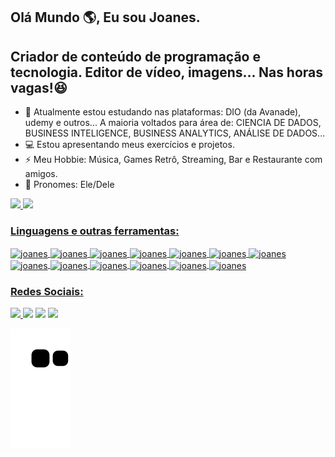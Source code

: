 ## Olá Mundo 🌎, Eu sou Joanes.
## Criador de conteúdo de programação e tecnologia. Editor de vídeo, imagens... Nas horas vagas!😆

- 🌱 Atualmente estou estudando nas plataformas: DIO (da Avanade), udemy e outros... A maioria voltados para área de: CIENCIA DE DADOS, BUSINESS INTELIGENCE, BUSINESS ANALYTICS, ANÁLISE DE DADOS...
- 💻 Estou apresentando meus exercícios e projetos.
- ⚡ Meu Hobbie: Música, Games Retrô, Streaming, Bar e Restaurante com amigos.
- 🙂 Pronomes: Ele/Dele

<div align="">
<a href="https://github.com/JoanesAraujo/">
<img height="150em" src="https://github-readme-stats.vercel.app/api?username=joanesaraujo&show_icons=true&theme=github_dark&include_all_commits=true&count_private=true"/>
<img height="150em" src="https://github-readme-stats.vercel.app/api/top-langs/?username=joanesaraujo&layout=compact&langs_count=7&theme=github_dark"/>    
</div>
  
### Linguagens e outras ferramentas:
  
 <div style="display: inline_block">
    <img align="center" alt="joanes" height="30" width="40" src="https://cdn.jsdelivr.net/gh/devicons/devicon/icons/aftereffects/aftereffects-original.svg" />
    <img align="center" alt="joanes" height="30" width="40" src="https://cdn.jsdelivr.net/gh/devicons/devicon/icons/photoshop/photoshop-plain.svg" />
    <img align="center" alt="joanes" height="30" width="40" src="https://cdn.jsdelivr.net/gh/devicons/devicon/icons/premierepro/premierepro-original.svg" />
    <img align="center" alt="joanes" height="30" width="40" src="https://cdn.jsdelivr.net/gh/devicons/devicon/icons/html5/html5-original.svg" />
    <img align="center" alt="joanes" height="30" width="40" src="https://cdn.jsdelivr.net/gh/devicons/devicon/icons/css3/css3-original.svg" />
    <img align="center" alt="joanes" height="30" width="40" src="https://cdn.jsdelivr.net/gh/devicons/devicon/icons/javascript/javascript-original.svg" />
    <img align="center" alt="joanes" height="30" width="40" src="https://cdn.jsdelivr.net/gh/devicons/devicon/icons/php/php-original.svg" />
    <img align="center" alt="joanes" height="30" width="40" src="https://cdn.jsdelivr.net/gh/devicons/devicon/icons/salesforce/salesforce-original.svg" />
    <img align="center" alt="joanes" height="30" width="40" src="https://cdn.jsdelivr.net/gh/devicons/devicon/icons/python/python-original.svg" />
    <img align="center" alt="joanes" height="30" width="40" src="https://cdn.jsdelivr.net/gh/devicons/devicon/icons/mysql/mysql-original.svg" />
    <img align="center" alt="joanes" height="30" width="40" src="https://cdn.jsdelivr.net/gh/devicons/devicon/icons/amazonwebservices/amazonwebservices-original.svg" />
    <img align="center" alt="joanes" height="30" width="40" src="https://cdn.jsdelivr.net/gh/devicons/devicon/icons/microsoftsqlserver/microsoftsqlserver-plain.svg" />
    <img align="center" alt="joanes" height="30" width="40" src="https://cdn.jsdelivr.net/gh/devicons/devicon/icons/linux/linux-original.svg" />
</div> 
 
  ### Redes Sociais:
<div> 
 <a href="https://discord.gg/T2SPgTDKeT" target="_blank"><img src="https://img.shields.io/badge/Discord-7289DA?style=for-the-badge&logo=discord&logoColor=white" target="_blank">  </a> 
  <a href="https://www.instagram.com/joanescaraujo/" target="_blank"><img src="https://img.shields.io/badge/Instagram-E4405F?style=for-the-badge&logo=instagram&logoColor=white" target="_blank"></a>
  <a href="https://www.facebook.com/joanes.cavalcanti/" target="_blank"><img src="https://img.shields.io/badge/Facebook-1877F2?style=for-the-badge&logo=facebook&logoColor=white" target="_blank"></a>
  <a href="https://www.linkedin.com/in/joanes-cavalcanti-68b86099/" target="_blank"><img src="https://img.shields.io/badge/-LinkedIn-%230077B5?style=for-the-badge&logo=linkedin&logoColor=white" target="_blank"></a>
  
    
</div>
  
   ![Snake animation](https://github.com/JoanesAraujo/JoanesAraujo/blob/output/github-contribution-grid-snake.svg)
   




